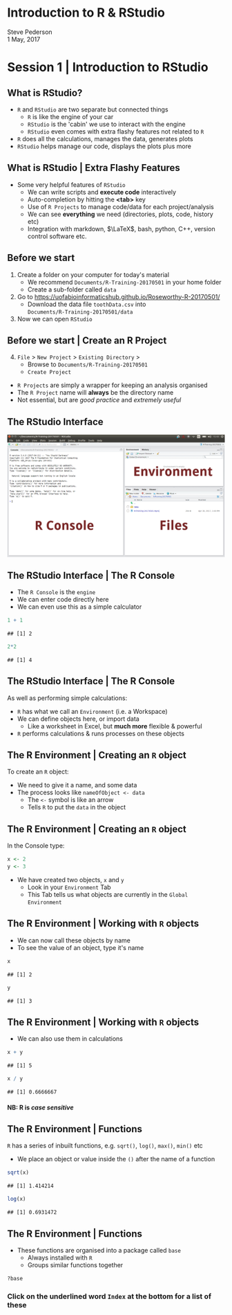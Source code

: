 # Introduction to R & RStudio
Steve Pederson  
1 May, 2017  



# Session 1 | Introduction to RStudio

## What is RStudio?

* `R` and `RStudio` are two separate but connected things
    + `R` is like the engine of your car
    + `RStudio` is the 'cabin' we use to interact with the engine
    + `RStudio` even comes with extra flashy features not related to `R` 
* `R` does all the calculations, manages the data, generates plots
* `RStudio` helps manage our code, displays the plots plus more

## What is RStudio | Extra Flashy Features

* Some very helpful features of `RStudio`
    + We can write scripts and **execute code** interactively
    + Auto-completion by hitting the **\<tab\>** key
    + Use of `R Projects` to manage code/data for each project/analysis
    + We can see **everything** we need (directories, plots, code, history etc)
    + Integration with markdown, $\LaTeX$, bash, python, C++, version control software etc.

## Before we start

1. Create a folder on your computer for today's material
    + We recommend `Documents/R-Training-20170501` in your home folder
    + Create a sub-folder called `data`
2. Go to https://uofabioinformaticshub.github.io/Roseworthy-R-20170501/
    + Download the data file `toothData.csv` into  
    `Documents/R-Training-20170501/data`
3. Now we can open `RStudio`

## Before we start | Create an R Project

4. `File` > `New Project` > `Existing Directory` >
    + Browse to `Documents/R-Training-20170501`
    + `Create Project`

* `R Projects` are simply a wrapper for keeping an analysis organised
* The `R Project` name will **always** be the directory name
* Not essential, but are *good practice* and *extremely useful*

## The RStudio Interface

<img src="images/RStudio.png" width="800mm" style="display: block; margin: auto;" />

## The RStudio Interface | The R Console

* The `R Console` is the `engine`
* We can enter code directly here
* We can even use this as a simple calculator


```r
1 + 1
```

```
## [1] 2
```

```r
2*2
```

```
## [1] 4
```

## The RStudio Interface | The R Console

As well as performing simple calculations:

* `R` has what we call an `Environment` (i.e. a Workspace)
* We can define objects here, or import data
   + Like a worksheet in Excel, but **much more** flexible & powerful
* `R` performs calculations & runs processes on these objects

## The R Environment | Creating an `R` object

To create an `R` object:

* We need to give it a name, and some data
* The process looks like `nameOfObject <- data`
    + The `<-` symbol is like an arrow
    + Tells `R` to put the `data` in the object
    
## The R Environment | Creating an `R` object

In the Console type:


```r
x <- 2
y <- 3
```

* We have created two objects, `x` and `y`
    + Look in your `Environment` Tab
    + This Tab tells us what objects are currently in the `Global Environment`

## The R Environment | Working with `R` objects

* We can now call these objects by name
* To see the value of an object, type it's name


```r
x
```

```
## [1] 2
```

```r
y
```

```
## [1] 3
```


## The R Environment | Working with `R` objects

* We can also use them in calculations


```r
x + y
```

```
## [1] 5
```

```r
x / y
```

```
## [1] 0.6666667
```

#### NB: R is *case sensitive*

## The R Environment | Functions

`R` has a series of inbuilt functions, e.g. `sqrt()`, `log()`, `max()`, `min()` etc

* We place an object or value inside the `()` after the name of a function


```r
sqrt(x)
```

```
## [1] 1.414214
```

```r
log(x)
```

```
## [1] 0.6931472
```

## The R Environment | Functions

* These functions are organised into a package called `base`
    + Always installed with `R`
    + Groups similar functions together
    

```r
?base
```

### Click on the underlined word `Index` at the bottom for a list of these

